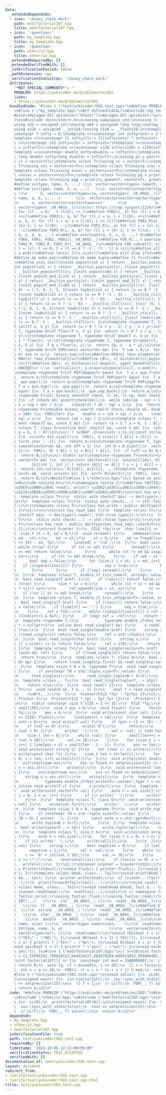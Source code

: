 ```yaml
---
data:
  _extendedDependsOn:
  - icon: ':heavy_check_mark:'
    path: mod/factorial107.hpp
    title: mod/factorial107.hpp
  - icon: ':question:'
    path: my_template.hpp
    title: my_template.hpp
  - icon: ':question:'
    path: other/io.hpp
    title: other/io.hpp
  _extendedRequiredBy: []
  _extendedVerifiedWith: []
  _isVerificationFailed: false
  _pathExtension: cpp
  _verificationStatusIcon: ':heavy_check_mark:'
  attributes:
    '*NOT_SPECIAL_COMMENTS*': ''
    PROBLEM: https://yukicoder.me/problems/no/502
    links:
    - https://yukicoder.me/problems/no/502
  bundledCode: "#line 1 \"test/yukicoder/502.test.cpp\"\n#define PROBLEM \"https://yukicoder.me/problems/no/502\"\
    \n#line 1 \"my_template.hpp\"\n#if defined(LOCAL)\n#include <my_template_compiled.hpp>\n\
    #else\n#pragma GCC optimize(\"Ofast\")\n#pragma GCC optimize(\"unroll-loops\"\
    )\n\n#include <bits/stdc++.h>\n\nusing namespace std;\n\nusing ll = long long;\n\
    using u32 = unsigned int;\nusing u64 = unsigned long long;\nusing i128 = __int128;\n\
    using u128 = unsigned __int128;\nusing f128 = __float128;\n\ntemplate <class T>\n\
    constexpr T infty = 0;\ntemplate <>\nconstexpr int infty<int> = 1'000'000'000;\n\
    template <>\nconstexpr ll infty<ll> = ll(infty<int>) * infty<int> * 2;\ntemplate\
    \ <>\nconstexpr u32 infty<u32> = infty<int>;\ntemplate <>\nconstexpr u64 infty<u64>\
    \ = infty<ll>;\ntemplate <>\nconstexpr i128 infty<i128> = i128(infty<ll>) * infty<ll>;\n\
    template <>\nconstexpr double infty<double> = infty<ll>;\ntemplate <>\nconstexpr\
    \ long double infty<long double> = infty<ll>;\n\nusing pi = pair<ll, ll>;\nusing\
    \ vi = vector<ll>;\ntemplate <class T>\nusing vc = vector<T>;\ntemplate <class\
    \ T>\nusing vvc = vector<vc<T>>;\ntemplate <class T>\nusing vvvc = vector<vvc<T>>;\n\
    template <class T>\nusing vvvvc = vector<vvvc<T>>;\ntemplate <class T>\nusing\
    \ vvvvvc = vector<vvvvc<T>>;\ntemplate <class T>\nusing pq = priority_queue<T>;\n\
    template <class T>\nusing pqg = priority_queue<T, vector<T>, greater<T>>;\n\n\
    #define vv(type, name, h, ...) \\\n  vector<vector<type>> name(h, vector<type>(__VA_ARGS__))\n\
    #define vvv(type, name, h, w, ...)   \\\n  vector<vector<vector<type>>> name(\
    \ \\\n      h, vector<vector<type>>(w, vector<type>(__VA_ARGS__)))\n#define vvvv(type,\
    \ name, a, b, c, ...)       \\\n  vector<vector<vector<vector<type>>>> name( \\\
    \n      a, vector<vector<vector<type>>>(       \\\n             b, vector<vector<type>>(c,\
    \ vector<type>(__VA_ARGS__))))\n\n// https://trap.jp/post/1224/\n#define FOR1(a)\
    \ for (ll _ = 0; _ < ll(a); ++_)\n#define FOR2(i, a) for (ll i = 0; i < ll(a);\
    \ ++i)\n#define FOR3(i, a, b) for (ll i = a; i < ll(b); ++i)\n#define FOR4(i,\
    \ a, b, c) for (ll i = a; i < ll(b); i += (c))\n#define FOR1_R(a) for (ll i =\
    \ (a)-1; i >= ll(0); --i)\n#define FOR2_R(i, a) for (ll i = (a)-1; i >= ll(0);\
    \ --i)\n#define FOR3_R(i, a, b) for (ll i = (b)-1; i >= ll(a); --i)\n#define overload4(a,\
    \ b, c, d, e, ...) e\n#define overload3(a, b, c, d, ...) d\n#define FOR(...) overload4(__VA_ARGS__,\
    \ FOR4, FOR3, FOR2, FOR1)(__VA_ARGS__)\n#define FOR_R(...) overload3(__VA_ARGS__,\
    \ FOR3_R, FOR2_R, FOR1_R)(__VA_ARGS__)\n\n#define FOR_subset(t, s) \\\n  for (ll\
    \ t = (s); t >= 0; t = (t == 0 ? -1 : (t - 1) & (s)))\n#define all(x) x.begin(),\
    \ x.end()\n#define len(x) ll(x.size())\n#define elif else if\n\n#define eb emplace_back\n\
    #define mp make_pair\n#define mt make_tuple\n#define fi first\n#define se second\n\
    \n#define stoi stoll\n\nint popcnt(int x) { return __builtin_popcount(x); }\n\
    int popcnt(u32 x) { return __builtin_popcount(x); }\nint popcnt(ll x) { return\
    \ __builtin_popcountll(x); }\nint popcnt(u64 x) { return __builtin_popcountll(x);\
    \ }\nint popcnt_mod_2(int x) { return __builtin_parity(x); }\nint popcnt_mod_2(u32\
    \ x) { return __builtin_parity(x); }\nint popcnt_mod_2(ll x) { return __builtin_parityll(x);\
    \ }\nint popcnt_mod_2(u64 x) { return __builtin_parityll(x); }\n// (0, 1, 2, 3,\
    \ 4) -> (-1, 0, 1, 1, 2)\nint topbit(int x) { return (x == 0 ? -1 : 31 - __builtin_clz(x));\
    \ }\nint topbit(u32 x) { return (x == 0 ? -1 : 31 - __builtin_clz(x)); }\nint\
    \ topbit(ll x) { return (x == 0 ? -1 : 63 - __builtin_clzll(x)); }\nint topbit(u64\
    \ x) { return (x == 0 ? -1 : 63 - __builtin_clzll(x)); }\n// (0, 1, 2, 3, 4) ->\
    \ (-1, 0, 1, 0, 2)\nint lowbit(int x) { return (x == 0 ? -1 : __builtin_ctz(x));\
    \ }\nint lowbit(u32 x) { return (x == 0 ? -1 : __builtin_ctz(x)); }\nint lowbit(ll\
    \ x) { return (x == 0 ? -1 : __builtin_ctzll(x)); }\nint lowbit(u64 x) { return\
    \ (x == 0 ? -1 : __builtin_ctzll(x)); }\n\ntemplate <typename T, typename U>\n\
    T ceil(T x, U y) {\n  return (x > 0 ? (x + y - 1) / y : x / y);\n}\ntemplate <typename\
    \ T, typename U>\nT floor(T x, U y) {\n  return (x > 0 ? x / y : (x - y + 1) /\
    \ y);\n}\ntemplate <typename T, typename U>\nT bmod(T x, U y) {\n  return x -\
    \ y * floor(x, y);\n}\ntemplate <typename T, typename U>\npair<T, T> divmod(T\
    \ x, U y) {\n  T q = floor(x, y);\n  return {q, x - q * y};\n}\n\ntemplate <typename\
    \ T, typename U>\nT SUM(const vector<U> &A) {\n  T sum = 0;\n  for (auto &&a:\
    \ A) sum += a;\n  return sum;\n}\n\n#define MIN(v) *min_element(all(v))\n#define\
    \ MAX(v) *max_element(all(v))\n#define LB(c, x) distance((c).begin(), lower_bound(all(c),\
    \ (x)))\n#define UB(c, x) distance((c).begin(), upper_bound(all(c), (x)))\n#define\
    \ UNIQUE(x) \\\n  sort(all(x)), x.erase(unique(all(x)), x.end()), x.shrink_to_fit()\n\
    \ntemplate <typename T>\nT POP(deque<T> &que) {\n  T a = que.front();\n  que.pop_front();\n\
    \  return a;\n}\ntemplate <typename T>\nT POP(pq<T> &que) {\n  T a = que.top();\n\
    \  que.pop();\n  return a;\n}\ntemplate <typename T>\nT POP(pqg<T> &que) {\n \
    \ T a = que.top();\n  que.pop();\n  return a;\n}\ntemplate <typename T>\nT POP(vc<T>\
    \ &que) {\n  T a = que.back();\n  que.pop_back();\n  return a;\n}\n\ntemplate\
    \ <typename F>\nll binary_search(F check, ll ok, ll ng, bool check_ok = true)\
    \ {\n  if (check_ok) assert(check(ok));\n  while (abs(ok - ng) > 1) {\n    auto\
    \ x = (ng + ok) / 2;\n    (check(x) ? ok : ng) = x;\n  }\n  return ok;\n}\ntemplate\
    \ <typename F>\ndouble binary_search_real(F check, double ok, double ng, int iter\
    \ = 100) {\n  FOR(iter) {\n    double x = (ok + ng) / 2;\n    (check(x) ? ok :\
    \ ng) = x;\n  }\n  return (ok + ng) / 2;\n}\n\ntemplate <class T, class S>\ninline\
    \ bool chmax(T &a, const S &b) {\n  return (a < b ? a = b, 1 : 0);\n}\ntemplate\
    \ <class T, class S>\ninline bool chmin(T &a, const S &b) {\n  return (a > b ?\
    \ a = b, 1 : 0);\n}\n\n// ? \u306F -1\nvc<int> s_to_vi(const string &S, char first_char)\
    \ {\n  vc<int> A(S.size());\n  FOR(i, S.size()) { A[i] = (S[i] != '?' ? S[i] -\
    \ first_char : -1); }\n  return A;\n}\n\ntemplate <typename T, typename U>\nvector<T>\
    \ cumsum(vector<U> &A, int off = 1) {\n  int N = A.size();\n  vector<T> B(N +\
    \ 1);\n  FOR(i, N) { B[i + 1] = B[i] + A[i]; }\n  if (off == 0) B.erase(B.begin());\n\
    \  return B;\n}\n\n// stable sort\ntemplate <typename T>\nvector<int> argsort(const\
    \ vector<T> &A) {\n  vector<int> ids(len(A));\n  iota(all(ids), 0);\n  sort(all(ids),\n\
    \       [&](int i, int j) { return (A[i] == A[j] ? i < j : A[i] < A[j]); });\n\
    \  return ids;\n}\n\n// A[I[0]], A[I[1]], ...\ntemplate <typename T>\nvc<T> rearrange(const\
    \ vc<T> &A, const vc<int> &I) {\n  vc<T> B(len(I));\n  FOR(i, len(I)) B[i] = A[I[i]];\n\
    \  return B;\n}\n#endif\n#line 1 \"other/io.hpp\"\n// based on yosupo's fastio\r\
    \n#include <unistd.h>\r\n\r\nnamespace fastio {\r\n#define FASTIO\r\n// \u30AF\
    \u30E9\u30B9\u304C read(), print() \u3092\u6301\u3063\u3066\u3044\u308B\u304B\u3092\
    \u5224\u5B9A\u3059\u308B\u30E1\u30BF\u95A2\u6570\r\nstruct has_write_impl {\r\n\
    \  template <class T>\r\n  static auto check(T &&x) -> decltype(x.write(), std::true_type{});\r\
    \n\r\n  template <class T>\r\n  static auto check(...) -> std::false_type;\r\n\
    };\r\n\r\ntemplate <class T>\r\nclass has_write : public decltype(has_write_impl::check<T>(std::declval<T>()))\
    \ {\r\n};\r\n\r\nstruct has_read_impl {\r\n  template <class T>\r\n  static auto\
    \ check(T &&x) -> decltype(x.read(), std::true_type{});\r\n\r\n  template <class\
    \ T>\r\n  static auto check(...) -> std::false_type;\r\n};\r\n\r\ntemplate <class\
    \ T>\r\nclass has_read : public decltype(has_read_impl::check<T>(std::declval<T>()))\
    \ {};\r\n\r\nstruct Scanner {\r\n  FILE *fp;\r\n  char line[(1 << 15) + 1];\r\n\
    \  size_t st = 0, ed = 0;\r\n  void reread() {\r\n    memmove(line, line + st,\
    \ ed - st);\r\n    ed -= st;\r\n    st = 0;\r\n    ed += fread(line + ed, 1, (1\
    \ << 15) - ed, fp);\r\n    line[ed] = '\\0';\r\n  }\r\n  bool succ() {\r\n   \
    \ while (true) {\r\n      if (st == ed) {\r\n        reread();\r\n        if (st\
    \ == ed) return false;\r\n      }\r\n      while (st != ed && isspace(line[st]))\
    \ st++;\r\n      if (st != ed) break;\r\n    }\r\n    if (ed - st <= 50) {\r\n\
    \      bool sep = false;\r\n      for (size_t i = st; i < ed; i++) {\r\n     \
    \   if (isspace(line[i])) {\r\n          sep = true;\r\n          break;\r\n \
    \       }\r\n      }\r\n      if (!sep) reread();\r\n    }\r\n    return true;\r\
    \n  }\r\n  template <class T, enable_if_t<is_same<T, string>::value, int> = 0>\r\
    \n  bool read_single(T &ref) {\r\n    if (!succ()) return false;\r\n    while\
    \ (true) {\r\n      size_t sz = 0;\r\n      while (st + sz < ed && !isspace(line[st\
    \ + sz])) sz++;\r\n      ref.append(line + st, sz);\r\n      st += sz;\r\n   \
    \   if (!sz || st != ed) break;\r\n      reread();\r\n    }\r\n    return true;\r\
    \n  }\r\n  template <class T, enable_if_t<is_integral<T>::value, int> = 0>\r\n\
    \  bool read_single(T &ref) {\r\n    if (!succ()) return false;\r\n    bool neg\
    \ = false;\r\n    if (line[st] == '-') {\r\n      neg = true;\r\n      st++;\r\
    \n    }\r\n    ref = T(0);\r\n    while (isdigit(line[st])) { ref = 10 * ref +\
    \ (line[st++] & 0xf); }\r\n    if (neg) ref = -ref;\r\n    return true;\r\n  }\r\
    \n  template <typename T,\r\n            typename enable_if<has_read<T>::value>::type\
    \ * = nullptr>\r\n  inline bool read_single(T &x) {\r\n    x.read();\r\n    return\
    \ true;\r\n  }\r\n  bool read_single(double &ref) {\r\n    string s;\r\n    if\
    \ (!read_single(s)) return false;\r\n    ref = std::stod(s);\r\n    return true;\r\
    \n  }\r\n  bool read_single(char &ref) {\r\n    string s;\r\n    if (!read_single(s)\
    \ || s.size() != 1) return false;\r\n    ref = s[0];\r\n    return true;\r\n \
    \ }\r\n  template <class T>\r\n  bool read_single(vector<T> &ref) {\r\n    for\
    \ (auto &d: ref) {\r\n      if (!read_single(d)) return false;\r\n    }\r\n  \
    \  return true;\r\n  }\r\n  template <class T, class U>\r\n  bool read_single(pair<T,\
    \ U> &p) {\r\n    return (read_single(p.first) && read_single(p.second));\r\n\
    \  }\r\n  template <size_t N = 0, typename T>\r\n  void read_single_tuple(T &t)\
    \ {\r\n    if constexpr (N < std::tuple_size<T>::value) {\r\n      auto &x = std::get<N>(t);\r\
    \n      read_single(x);\r\n      read_single_tuple<N + 1>(t);\r\n    }\r\n  }\r\
    \n  template <class... T>\r\n  bool read_single(tuple<T...> &tpl) {\r\n    read_single_tuple(tpl);\r\
    \n    return true;\r\n  }\r\n  void read() {}\r\n  template <class H, class...\
    \ T>\r\n  void read(H &h, T &... t) {\r\n    bool f = read_single(h);\r\n    assert(f);\r\
    \n    read(t...);\r\n  }\r\n  Scanner(FILE *fp) : fp(fp) {}\r\n};\r\n\r\nstruct\
    \ Printer {\r\n  Printer(FILE *_fp) : fp(_fp) {}\r\n  ~Printer() { flush(); }\r\
    \n\r\n  static constexpr size_t SIZE = 1 << 15;\r\n  FILE *fp;\r\n  char line[SIZE],\
    \ small[50];\r\n  size_t pos = 0;\r\n  void flush() {\r\n    fwrite(line, 1, pos,\
    \ fp);\r\n    pos = 0;\r\n  }\r\n  void write(const char val) {\r\n    if (pos\
    \ == SIZE) flush();\r\n    line[pos++] = val;\r\n  }\r\n  template <class T, enable_if_t<is_integral<T>::value,\
    \ int> = 0>\r\n  void write(T val) {\r\n    if (pos > (1 << 15) - 50) flush();\r\
    \n    if (val == 0) {\r\n      write('0');\r\n      return;\r\n    }\r\n    if\
    \ (val < 0) {\r\n      write('-');\r\n      val = -val; // todo min\r\n    }\r\
    \n    size_t len = 0;\r\n    while (val) {\r\n      small[len++] = char(0x30 |\
    \ (val % 10));\r\n      val /= 10;\r\n    }\r\n    for (size_t i = 0; i < len;\
    \ i++) { line[pos + i] = small[len - 1 - i]; }\r\n    pos += len;\r\n  }\r\n \
    \ void write(const string s) {\r\n    for (char c: s) write(c);\r\n  }\r\n  void\
    \ write(const char *s) {\r\n    size_t len = strlen(s);\r\n    for (size_t i =\
    \ 0; i < len; i++) write(s[i]);\r\n  }\r\n  void write(const double x) {\r\n \
    \   ostringstream oss;\r\n    oss << fixed << setprecision(15) << x;\r\n    string\
    \ s = oss.str();\r\n    write(s);\r\n  }\r\n  void write(const long double x)\
    \ {\r\n    ostringstream oss;\r\n    oss << fixed << setprecision(15) << x;\r\n\
    \    string s = oss.str();\r\n    write(s);\r\n  }\r\n  template <typename T,\r\
    \n            typename enable_if<has_write<T>::value>::type * = nullptr>\r\n \
    \ inline void write(T x) {\r\n    x.write();\r\n  }\r\n  template <class T>\r\n\
    \  void write(const vector<T> val) {\r\n    auto n = val.size();\r\n    for (size_t\
    \ i = 0; i < n; i++) {\r\n      if (i) write(' ');\r\n      write(val[i]);\r\n\
    \    }\r\n  }\r\n  template <class T, class U>\r\n  void write(const pair<T, U>\
    \ val) {\r\n    write(val.first);\r\n    write(' ');\r\n    write(val.second);\r\
    \n  }\r\n  template <size_t N = 0, typename T>\r\n  void write_tuple(const T t)\
    \ {\r\n    if constexpr (N < std::tuple_size<T>::value) {\r\n      if constexpr\
    \ (N > 0) { write(' '); }\r\n      const auto x = std::get<N>(t);\r\n      write(x);\r\
    \n      write_tuple<N + 1>(t);\r\n    }\r\n  }\r\n  template <class... T>\r\n\
    \  bool write(tuple<T...> tpl) {\r\n    write_tuple(tpl);\r\n    return true;\r\
    \n  }\r\n  template <class T, size_t S>\r\n  void write(const array<T, S> val)\
    \ {\r\n    auto n = val.size();\r\n    for (size_t i = 0; i < n; i++) {\r\n  \
    \    if (i) write(' ');\r\n      write(val[i]);\r\n    }\r\n  }\r\n  void write(i128\
    \ val) {\r\n    string s;\r\n    bool negative = 0;\r\n    if (val < 0) {\r\n\
    \      negative = 1;\r\n      val = -val;\r\n    }\r\n    while (val) {\r\n  \
    \    s += '0' + int(val % 10);\r\n      val /= 10;\r\n    }\r\n    if (negative)\
    \ s += \"-\";\r\n    reverse(all(s));\r\n    if (len(s) == 0) s = \"0\";\r\n \
    \   write(s);\r\n  }\r\n};\r\nScanner scanner = Scanner(stdin);\r\nPrinter printer\
    \ = Printer(stdout);\r\nvoid flush() { printer.flush(); }\r\nvoid print() { printer.write('\\\
    n'); }\r\ntemplate <class Head, class... Tail>\r\nvoid print(Head &&head, Tail\
    \ &&... tail) {\r\n  printer.write(head);\r\n  if (sizeof...(Tail)) printer.write('\
    \ ');\r\n  print(forward<Tail>(tail)...);\r\n}\r\n\r\nvoid read() {}\r\ntemplate\
    \ <class Head, class... Tail>\r\nvoid read(Head &head, Tail &... tail) {\r\n \
    \ scanner.read(head);\r\n  read(tail...);\r\n}\r\n} // namespace fastio\r\nusing\
    \ fastio::print;\r\nusing fastio::flush;\r\nusing fastio::read;\r\n\r\n#define\
    \ INT(...)   \\\r\n  int __VA_ARGS__; \\\r\n  read(__VA_ARGS__)\r\n#define LL(...)\
    \   \\\r\n  ll __VA_ARGS__; \\\r\n  read(__VA_ARGS__)\r\n#define STR(...)    \
    \  \\\r\n  string __VA_ARGS__; \\\r\n  read(__VA_ARGS__)\r\n#define CHAR(...)\
    \   \\\r\n  char __VA_ARGS__; \\\r\n  read(__VA_ARGS__)\r\n#define DBL(...)  \
    \    \\\r\n  double __VA_ARGS__; \\\r\n  read(__VA_ARGS__)\r\n\r\n#define VEC(type,\
    \ name, size) \\\r\n  vector<type> name(size);    \\\r\n  read(name)\r\n#define\
    \ VV(type, name, h, w)                     \\\r\n  vector<vector<type>> name(h,\
    \ vector<type>(w)); \\\r\n  read(name)\r\n\r\nvoid YES(bool t = 1) { print(t ?\
    \ \"YES\" : \"NO\"); }\r\nvoid NO(bool t = 1) { YES(!t); }\r\nvoid Yes(bool t\
    \ = 1) { print(t ? \"Yes\" : \"No\"); }\r\nvoid No(bool t = 1) { Yes(!t); }\r\n\
    void yes(bool t = 1) { print(t ? \"yes\" : \"no\"); }\r\nvoid no(bool t = 1) {\
    \ yes(!t); }\n#line 1 \"mod/factorial107.hpp\"\n// 1<<20\nint factorial107table[1024]\
    \ = {1,55098162,799018112,644524227,804570289,699421653,999080403,347644092,298264049,547915206,68604898,242165296,99769214,860919687,695517422,304751648,800304985,404296372,345504787,346396697,661521818,811907079,150066936,379369971,383295467,935785718,884263687,185573413,564595064,703180737,200891912,45268585,361946029,862561983,555223579,717470752,742784681,818749011,825255985,753131797,774984247,244818236,509057662,323909107,486700580,791867040,303567866,976227856,944323045,513842788,567328309,686789145,441779759,195814622,2372115,135277835,294954750,723496015,119271996,986547466,717213282,842873786,234208469,864111391,117175975,118474328,890000195,504224423,508111147,725796711,802878396,246336953,468479803,310148765,702396285,576460826,175957429,883569154,610938868,287010876,212131504,438039362,359800384,432795594,633410554,155137408,314936343,179257123,943713322,673162662,422288605,545194215,158939936,115503469,689488055,401702717,532814826,592763273,773200138,474494844,496413916,528795782,353056535,193856493,974131920,921613963,393169150,830738748,837700032,174096350,803328680,434966400,698398808,589644499,669724987,860591235,921625212,16363628,511768062,515388641,946983274,375285964,288822198,841563728,550332445,512378200,723231171,688050346,638916270,303773384,338440254,794857710,983752474,388318097,628785057,576616801,25029917,915971206,534292228,562759338,78040824,844961917,391581518,37735563,166114276,533068572,866703952,971782310,839681504,713554826,626185157,514984174,485251798,656102354,587843669,710027943,85325823,3718675,780721779,888259006,709912685,458901728,526677538,873562554,28552679,273046452,694930680,19258350,633408320,497294065,699279305,863781574,941853248,754504516,567820050,153017173,309672260,864251395,999648212,504204977,139941702,735693996,475650352,751284240,61380201,358232497,650878822,427480644,552589593,7500105,216677699,848980694,565479858,273508588,466692797,613411243,300912167,686394608,943827276,838125279,585515687,370926564,947737740,905550006,780384258,985335993,380437817,436417804,952004841,168955240,310513812,254079069,734838326,209059985,189848103,178192696,239063132,724829800,471021218,22656326,940110791,670514782,160800189,60164301,534784668,623973502,444037086,781751482,292944263,109226380,542920902,293050078,501265668,293547492,678045668,870103700,199000138,973807329,712358272,567141781,667220314,930560330,520238050,188798676,915219645,875218552,107463226,924068096,373354885,161687663,742633209,899649882,172223561,490032230,532248036,733461058,864357307,39004186,666796032,19300991,866949601,152723250,632980031,28154382,812475803,342290061,378814433,311792214,811932026,628385664,925729472,483891986,104909388,838245993,226415225,80497756,905742254,760776367,59951296,502463774,432422968,529614143,987845867,941009243,680208181,129640287,135701022,93697263,580002085,736790935,647149348,963929930,456358064,393498474,345303775,836988638,663009951,688270876,821556726,61653598,10436780,40516807,602622268,365808294,624854174,764883550,133418712,979879958,883675628,802594907,960259381,657818185,789571797,869941376,925271608,584915231,373203547,780879573,162303580,219381059,988122582,809692587,524697206,890686281,255441194,208655553,818176738,234316848,355059206,328134956,168206574,937157388,816978580,176422569,755437061,653448585,104372309,277493780,817870252,509736736,467977765,33347068,537441964,30292019,828581950,303478168,255296787,226318316,205744264,27632923,92186650,148892391,626052914,122285044,885244951,369494295,227491286,978201674,280638485,366898179,400916139,936093782,457514504,799178457,77262843,887662440,311502312,433979195,62200437,841399346,399849157,55933275,269778121,314076684,346937429,587781485,403077288,120051495,341462465,804288108,354008902,773347166,273225862,977284051,711403642,332515431,72546287,70463395,383292501,583203296,58684392,59801553,934861184,123659858,172225366,16490486,640104831,651484064,414057597,912563140,516388569,982284977,354948305,845441532,249139343,112170128,852836789,363141564,95948290,593351477,538225430,684921161,437291872,753187673,197482933,175217286,930569788,733325632,206283594,860092876,264612104,375479413,433058282,824726232,663285168,610355794,410260572,141034667,801620565,280447634,539012567,582334448,117111267,192909957,901437820,242191138,473245986,119617826,582524622,27271548,763258578,517785257,740102975,807353604,677357433,502074113,763360936,37227708,928062158,453067630,416392863,403468924,390966467,90780688,97580941,397618185,444801884,718494493,905625902,439144581,809645601,571259258,311262977,379698006,619843354,42160512,709478648,139908674,884941258,7778675,277356393,574397869,64807900,568439116,884254362,793527033,634827367,242270229,166836929,699666005,782871805,430576594,69423864,551852289,854389404,33130302,690600649,389114637,594444305,378027483,501626534,769371462,565727105,185366687,760889594,622679145,531967768,895838088,631099033,636979633,966288648,722632929,487185734,674289231,978197320,42219437,631006005,62801370,477869560,150370443,708309474,569052485,373979365,110651678,526192057,1187964,604094093,92402540,199407377,263950464,85094825,143055746,488295779,242448163,271952450,88191394,640214992,291887361,38760888,143069496,957354294,970267065,791944735,188497194,644438434,778147734,540003575,909162269,307294631,117326469,318009725,133188612,150701170,968756181,75908005,226593925,597645956,881933480,899459287,455981899,229221768,807672432,414097149,643328910,465859747,254429407,523184583,71216457,323329780,538880177,339599190,794248796,185173563,244936068,257855397,449978612,725702638,935779255,177430235,442849413,379319626,300751979,635487273,183449414,5934499,378785317,861919911,678817974,268409923,203403445,572871951,443809175,295389783,505988742,840133940,846932417,746139508,669216033,75861584,858480227,466369788,200782437,410124462,398817445,968382032,980738344,56008451,983178362,179562483,823724361,469703761,906401712,312400795,531915860,313966891,499155799,188116091,542673699,973727253,756116696,555496689,953139148,664729273,301347505,874894370,769419863,39619555,844221994,437468538,567165362,826223750,237919972,889742229,340395341,391452566,470281592,861327653,391319516,846903225,165819062,626164401,316709929,521538790,990712756,973874818,890738343,563978092,109958482,828180512,763297389,963971145,754096813,773609544,459522164,8038398,631562195,353217532,305814226,567542439,895416683,84833664,222068809,137353990,316612885,847273944,686340505,587953096,891163150,312873714,170456823,499030076,552288670,984000707,296655021,907848089,795824037,868241961,731318793,613986016,504817890,831254264,714194680,892153437,432990870,213690618,820549872,68492073,905288570,828076972,100771571,701929895,429147966,855717720,702005759,834355402,271364955,808645569,975796499,767810085,630847407,570582799,453848037,305413582,658578009,72025782,432456806,679768447,209753914,642309814,367985447,648596045,662634665,934081491,20395923,976333508,947778280,290901114,683388002,527020810,977326275,488693383,189698098,419374780,110616851,127872982,575257710,581134348,809887616,616715986,785224788,330000241,549806410,300312979,453241111,120873512,806993146,171910094,251834489,979979771,418698259,752813751,394025833,29105970,80840916,796020902,589114561,204474745,376387134,234987470,80775688,766942711,782094550,251204403,958598099,73582601,425563446,280068465,830973501,760007127,289646156,209940903,843351800,279527279,738627148,205145989,347868746,12854961,648847391,11192482,203518335,83599363,614624895,760355983,241204239,725553388,423530890,233709513,129164025,183143523,474024463,587482677,262947835,830758485,490545965,42715938,774365958,917430364,848838405,184884783,363325662,815621393,13287526,130498889,568838029,994918408,689158356,514272481,755554988,448513470,717322665,827827457,350229871,213613603,814952584,154931117,596054309,996378663,464177580,523761543,498980428,224645330,774166263,755880313,389249660,81743329,776397644,662396499,223245698,916069463,500419874,906869272,990436276,83413835,861165195,955992714,931625913,809913797,990584878,385913422,976567861,988873023,385236984,677028085,265052939,959365279,418677004,258798519,676383755,636025853,270238386,206316099,239739022,885152995,473139022,930824994,355594287,876223850,584874216,450993348,250278273,66731334,677818083,932165316,513087030,595832582,266493735,941688056,358758739,118809938,109331276,935297327,907221850,844856226,966689708,153251680,426805713,872205902,228749156,852770211,253065643,265234802,21716397,785998921,576621647,514060757,602374495,488838351,959753273,105481283,471659303,687019929,675067970,650147251,384820796,572532868,616933893,598368862,955007801,991174700,162133698,58160791,148888347,464964795,922938492,89012579,110574373,388391339,378503165,317247776,8038731,656691478,44251737,780947050,9218625,591467905,660897916,894672548,927151139,575483441,12732642,292282890,535590986,602061256,105810330,549519899,900104648,428472182,404847041,747230327,464453245,284822208,7040213,767161925,268629370,892069143,822121223,971455916,221846561,64553306,769796929,675275231,652246661,449517151,975374186,994429602,299117212,782066823,100306236,683957845,778001329,951091055,742690935,735367617,614080637,290990048,34499833,990980489,559407811,525864614,317820378,806036323,701425752,761690151,688462290,373529632,32050577,719463331,118313951,999322637,97750199,523426443,819087263,545301062,488598090,0,0,0,0,0,0,0,0,0,0,0,0,0,0,0,0,0,0,0,0,0,0,0,0,0,0,0,0,0,0,0,0,0,0,0,0,0,0,0,0,0,0,0,0,0,0,0,0,0,0,0,0,0,0,0,0,0,0,0,0,0,0,0,0,0,0,0,0,0,0};\n\
    \nint factorial107(ll n) {\n  constexpr int mod = 1000000007;\n  if (n >= mod)\
    \ return 0;\n  auto [q, r] = divmod(n, 1 << 20);\n  ll x = factorial107table[q];\n\
    \  int s = q << 20;\n  FOR(i, r) x = x * (s + i + 1) % mod;\n  return x;\n}\n\
    #line 5 \"test/yukicoder/502.test.cpp\"\n\nvoid solve() {\n  LL(N);\n  print(factorial107(N));\n\
    }\n\nsigned main() {\n  cin.tie(nullptr);\n  ios::sync_with_stdio(false);\n  cout\
    \ << setprecision(15);\n\n  ll T = 1;\n  // LL(T);\n  FOR(_, T) solve();\n\n \
    \ return 0;\n}\n"
  code: "#define PROBLEM \"https://yukicoder.me/problems/no/502\"\n#include \"my_template.hpp\"\
    \n#include \"other/io.hpp\"\n#include \"mod/factorial107.hpp\"\n\nvoid solve()\
    \ {\n  LL(N);\n  print(factorial107(N));\n}\n\nsigned main() {\n  cin.tie(nullptr);\n\
    \  ios::sync_with_stdio(false);\n  cout << setprecision(15);\n\n  ll T = 1;\n\
    \  // LL(T);\n  FOR(_, T) solve();\n\n  return 0;\n}\n"
  dependsOn:
  - my_template.hpp
  - other/io.hpp
  - mod/factorial107.hpp
  isVerificationFile: true
  path: test/yukicoder/502.test.cpp
  requiredBy: []
  timestamp: '2023-10-06 12:12:06+09:00'
  verificationStatus: TEST_ACCEPTED
  verifiedWith: []
documentation_of: test/yukicoder/502.test.cpp
layout: document
redirect_from:
- /verify/test/yukicoder/502.test.cpp
- /verify/test/yukicoder/502.test.cpp.html
title: test/yukicoder/502.test.cpp
---
```

